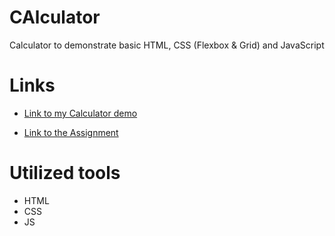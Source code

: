 # CAlculator

Calculator to demonstrate basic HTML, CSS (Flexbox & Grid) and JavaScript

# Links

- [Link to my Calculator demo](https://alex44499.github.io/calculator/)

- [Link to the Assignment](https://www.theodinproject.com/lessons/foundations-calculator)

# Utilized tools

- HTML
- CSS
- JS